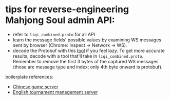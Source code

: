 # tips for reverse-engineering Mahjong Soul admin API:
- refer to `liqi_combined.proto` for all API
- learn the message fields' possible values by examining WS messages sent by browser (Chrome: Inspect -> Network -> WS).
- decode the Protobuf with this [tool](https://protobuf-decoder.netlify.app/) if you feel lazy. To get more accurate results, decode with a tool that'll take in `liqi_combined.proto`. Remember to remove the first 3 bytes of the captured WS messages (those are message type and index; only 4th byte onward is protobuf).

boilerplate references:
- [Chinese game server](https://github.com/MahjongRepository/mahjong_soul_api/blob/master/example.py)
- [English tournament management server](https://github.com/MahjongRepository/mahjong_soul_api/blob/master/example_admin.py)

